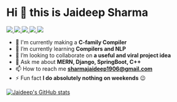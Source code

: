 # Hi 👋 this is Jaideep Sharma

<a href="https://github.com/camperjett">
	<img src="https://img.shields.io/badge/GitHub-000000?style=for-the-badge&logo=GitHub&logoColor=white"/>
</a>
<a href="https://www.instagram.com/jady__sh/">
	<img src="https://img.shields.io/badge/Instagram-E4405F?style=for-the-badge&logo=instagram&logoColor=white"/>
</a>
<a href="https://www.linkedin.com/in/jaideepsh/">
	<img src="https://img.shields.io/badge/LinkedIn-0077B5?style=for-the-badge&logo=linkedin&logoColor=white"/>
</a>
<a href="mailto:sharmajaideep1906@gmail.com">
	<img src="https://img.shields.io/badge/Gmail-D14836?style=for-the-badge&logo=gmail&logoColor=white"/>
</a>
<a>
	<img src="https://visitor-badge.laobi.icu/badge?page_id=camperjett.camperjett" />
</a>

- 🔭 I'm currently making a **C-family Compiler**
- 🌱 I’m currently learning **Compilers and NLP**
- 👯 I’m looking to collaborate on **a useful and viral project idea**
- 💬 Ask me about **MERN, Django, SpringBoot, C++**
- 📫 How to reach me [**sharmajaideep1906@gmail.com**](mailto:sharmajaideep1906@gmail.com)
- ⚡ Fun fact **I do absolutely nothing on weekends** 😉



[![Jaideep's GitHub stats](https://github-readme-stats.vercel.app/api?username=camperjett)](https://github.com/camperjett/github-readme-stats)
